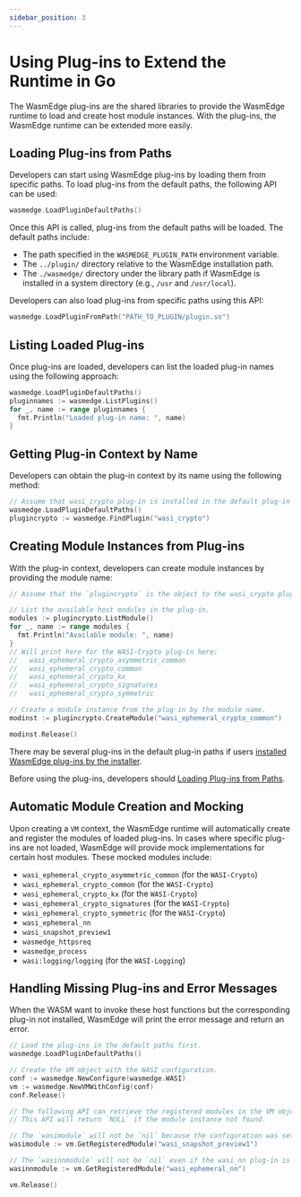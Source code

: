```yaml
---
sidebar_position: 3
---
```


# Using Plug-ins to Extend the Runtime in Go

The WasmEdge plug-ins are the shared libraries to provide the WasmEdge runtime to load and create host module instances. With the plug-ins, the WasmEdge runtime can be extended more easily.

## Loading Plug-ins from Paths

Developers can start using WasmEdge plug-ins by loading them from specific paths. To load plug-ins from the default paths, the following API can be used:

```go
wasmedge.LoadPluginDefaultPaths()
```

Once this API is called, plug-ins from the default paths will be loaded. The default paths include:

- The path specified in the `WASMEDGE_PLUGIN_PATH` environment variable.
- The `../plugin/` directory relative to the WasmEdge installation path.
- The `./wasmedge/` directory under the library path if WasmEdge is installed in a system directory (e.g., `/usr` and `/usr/local`).

Developers can also load plug-ins from specific paths using this API:

```go
wasmedge.LoadPluginFromPath("PATH_TO_PLUGIN/plugin.so")
```

## Listing Loaded Plug-ins

Once plug-ins are loaded, developers can list the loaded plug-in names using the following approach:

```go
wasmedge.LoadPluginDefaultPaths()
pluginnames := wasmedge.ListPlugins()
for _, name := range pluginnames {
  fmt.Println("Loaded plug-in name: ", name)
}
```

## Getting Plug-in Context by Name

Developers can obtain the plug-in context by its name using the following method:

```go
// Assume that wasi_crypto plug-in is installed in the default plug-in path.
wasmedge.LoadPluginDefaultPaths()
plugincrypto := wasmedge.FindPlugin("wasi_crypto")
```

## Creating Module Instances from Plug-ins

With the plug-in context, developers can create module instances by providing the module name:

```go
// Assume that the `plugincrypto` is the object to the wasi_crypto plug-in.

// List the available host modules in the plug-in.
modules := plugincrypto.ListModule()
for _, name := range modules {
  fmt.Println("Available module: ", name)
}
// Will print here for the WASI-Crypto plug-in here:
//   wasi_ephemeral_crypto_asymmetric_common
//   wasi_ephemeral_crypto_common
//   wasi_ephemeral_crypto_kx
//   wasi_ephemeral_crypto_signatures
//   wasi_ephemeral_crypto_symmetric

// Create a module instance from the plug-in by the module name.
modinst := plugincrypto.CreateModule("wasi_ephemeral_crypto_common")

modinst.Release()
```

There may be several plug-ins in the default plug-in paths if users [installed WasmEdge plug-ins by the installer](/contribute/installer.md#plugins).

Before using the plug-ins, developers should [Loading Plug-ins from Paths](#loading-plug-ins-from-paths).

## Automatic Module Creation and Mocking

Upon creating a `VM` context, the WasmEdge runtime will automatically create and register the modules of loaded plug-ins. In cases where specific plug-ins are not loaded, WasmEdge will provide mock implementations for certain host modules. These mocked modules include:

- `wasi_ephemeral_crypto_asymmetric_common` (for the `WASI-Crypto`)
- `wasi_ephemeral_crypto_common` (for the `WASI-Crypto`)
- `wasi_ephemeral_crypto_kx` (for the `WASI-Crypto`)
- `wasi_ephemeral_crypto_signatures` (for the `WASI-Crypto`)
- `wasi_ephemeral_crypto_symmetric` (for the `WASI-Crypto`)
- `wasi_ephemeral_nn`
- `wasi_snapshot_preview1`
- `wasmedge_httpsreq`
- `wasmedge_process`
- `wasi:logging/logging` (for the `WASI-Logging`)

## Handling Missing Plug-ins and Error Messages

When the WASM want to invoke these host functions but the corresponding plug-in not installed, WasmEdge will print the error message and return an error.

```go
// Load the plug-ins in the default paths first.
wasmedge.LoadPluginDefaultPaths()

// Create the VM object with the WASI configuration.
conf := wasmedge.NewConfigure(wasmedge.WASI)
vm := wasmedge.NewVMWithConfig(conf)
conf.Release()

// The following API can retrieve the registered modules in the VM objects, includes the built-in WASI and the plug-ins.
// This API will return `NULL` if the module instance not found.

// The `wasimodule` will not be `nil` because the configuration was set.
wasimodule := vm.GetRegisteredModule("wasi_snapshot_preview1")

// The `wasinnmodule` will not be `nil` even if the wasi_nn plug-in is not installed, because the VM context will mock and register the host modules.
wasinnmodule := vm.GetRegisteredModule("wasi_ephemeral_nn")

vm.Release()
```
